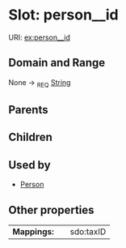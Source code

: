 
# Slot: person__id




URI: [ex:person__id](https://example.org/linkml/hello-world/person__id)


## Domain and Range

None ->  <sub>REQ</sub> [String](types/String.md)

## Parents


## Children


## Used by

 * [Person](Person.md)

## Other properties

|  |  |  |
| --- | --- | --- |
| **Mappings:** | | sdo:taxID |

